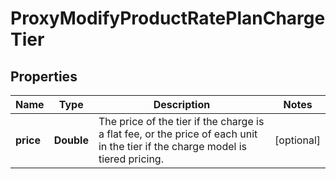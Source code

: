 

# ProxyModifyProductRatePlanChargeTier


## Properties

| Name | Type | Description | Notes |
|------------ | ------------- | ------------- | -------------|
|**price** | **Double** | The price of the tier if the charge is a flat fee, or the price of each unit in the tier if the charge model is tiered pricing.  |  [optional] |




